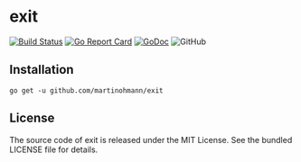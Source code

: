 # exit

[![Build Status](https://github.com/martinohmann/exit/workflows/build/badge.svg)](https://github.com/martinohmann/exit/actions?query=workflow%3Abuild)
[![Go Report Card](https://goreportcard.com/badge/github.com/martinohmann/exit)](https://goreportcard.com/report/github.com/martinohmann/exit)
[![GoDoc](https://godoc.org/github.com/martinohmann/exit?status.svg)](https://godoc.org/github.com/martinohmann/exit)
![GitHub](https://img.shields.io/github/license/martinohmann/exit?color=orange)

## Installation

```
go get -u github.com/martinohmann/exit
```

## License

The source code of exit is released under the MIT License. See the bundled
LICENSE file for details.
